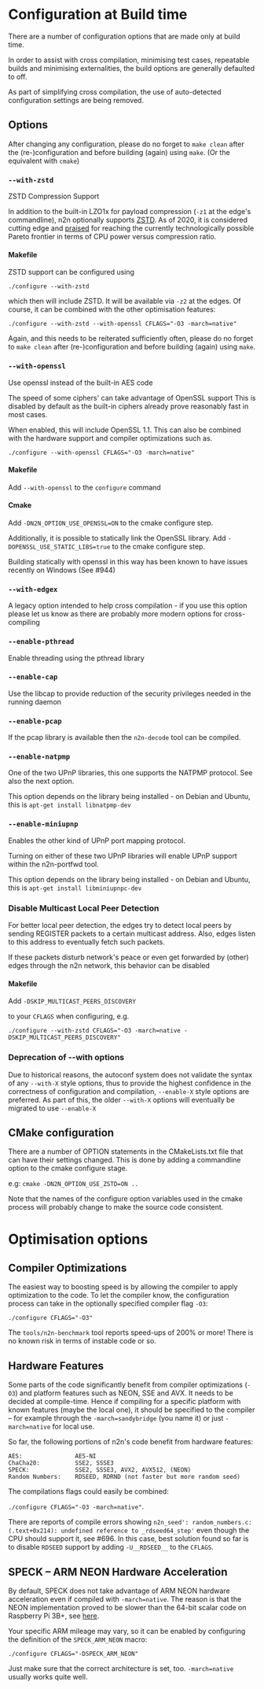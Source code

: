 # Configuration at Build time

There are a number of configuration options that are made only at build time.

In order to assist with cross compilation, minimising test cases, repeatable
builds and minimising externalities, the build options are generally defaulted
to off.

As part of simplifying cross compilation, the use of auto-detected
configuration settings are being removed.

## Options

After changing any configuration, please do no forget to `make clean` after
the (re-)configuration and before building (again) using `make`.  (Or the
equivalent with `cmake`)

### `--with-zstd`

ZSTD Compression Support

In addition to the built-in LZO1x for payload compression (`-z1` at the edge's
commandline), n2n optionally supports [ZSTD](https://github.com/facebook/zstd).
As of 2020, it is considered cutting edge and [praised](https://en.wikipedia.org/wiki/Zstandard)
for reaching the currently technologically possible Pareto frontier in terms
of CPU power versus compression ratio.

#### Makefile

ZSTD support can be configured using

`./configure --with-zstd`

which then will include ZSTD. It will be available via `-z2` at the edges. Of course, it can be combined with the other optimisation features:

`./configure --with-zstd --with-openssl CFLAGS="-O3 -march=native"`

Again, and this needs to be reiterated sufficiently often, please do no forget to `make clean` after (re-)configuration and before building (again) using `make`.

### `--with-openssl`

Use openssl instead of the built-in AES code

The speed of some ciphers' can take advantage of OpenSSL support This is
disabled by default as the built-in ciphers already prove reasonably fast
in most cases.

When enabled, this will include OpenSSL 1.1. This can also be combined with
the hardware support and compiler optimizations such as.

`./configure --with-openssl CFLAGS="-O3 -march=native"`

#### Makefile

Add `--with-openssl` to the `configure` command

#### Cmake

Add `-DN2N_OPTION_USE_OPENSSL=ON` to the cmake configure step.

Additionally, it is possible to statically link the OpenSSL library.
Add `-DOPENSSL_USE_STATIC_LIBS=true` to the cmake configure step.

Building statically with openssl in this way has been known to have
issues recently on Windows (See #944)

### `--with-edgex`

A legacy option intended to help cross compilation - if you use this option
please let us know as there are probably more modern options for
cross-compiling

### `--enable-pthread`

Enable threading using the pthread library

### `--enable-cap`

Use the libcap to provide reduction of the security privileges needed in the
running daemon

### `--enable-pcap`

If the pcap library is available then the `n2n-decode` tool can be compiled.

### `--enable-natpmp`

One of the two UPnP libraries, this one supports the NATPMP protocol.
See also the next option.

This option depends on the library being installed - on Debian and Ubuntu,
this is `apt-get install libnatpmp-dev`

### `--enable-miniupnp`

Enables the other kind of UPnP port mapping protocol.

Turning on either of these two UPnP libraries will enable UPnP support within
the n2n-portfwd tool.

This option depends on the library being installed - on Debian and Ubuntu,
this is `apt-get install libminiupnpc-dev`

### Disable Multicast Local Peer Detection

For better local peer detection, the edges try to detect local peers by sending REGISTER
packets to a certain multicast address. Also, edges listen to this address to eventually
fetch such packets.

If these packets disturb network's peace or even get forwarded by (other) edges through the
n2n network, this behavior can be disabled

#### Makefile

Add
`-DSKIP_MULTICAST_PEERS_DISCOVERY`

to your `CFLAGS` when configuring, e.g.

`./configure --with-zstd CFLAGS="-O3 -march=native -DSKIP_MULTICAST_PEERS_DISCOVERY"`

### Deprecation of --with options

Due to historical reasons, the autoconf system does not validate the syntax
of any `--with-X` style options, thus to provide the highest confidence in
the correctness of configuration and compilation, `--enable-X` style options
are preferred.  As part of this, the older `--with-X` options will eventually
be migrated to use `--enable-X`

## CMake configuration

There are a number of OPTION statements in the CMakeLists.txt file that can
have their settings changed.  This is done by adding a commandline option
to the cmake configure stage.

e.g:
`cmake -DN2N_OPTION_USE_ZSTD=ON ..`

Note that the names of the configure option variables used in the cmake
process will probably change to make the source code consistent.

# Optimisation options

## Compiler Optimizations

The easiest way to boosting speed is by allowing the compiler to apply optimization to the code. To let the compiler know, the configuration process can take in the optionally specified compiler flag `-O3`:

`./configure CFLAGS="-O3"`

The `tools/n2n-benchmark` tool reports speed-ups of 200% or more! There is no known risk in terms of instable code or so.

## Hardware Features

Some parts of the code significantly benefit from compiler optimizations (`-O3`) and platform features
such as NEON, SSE and AVX. It needs to be decided at compile-time. Hence if compiling for a specific
platform with known features (maybe the local one), it should be specified to the compiler – for
example through the `-march=sandybridge` (you name it) or just `-march=native` for local use.

So far, the following portions of n2n's code benefit from hardware features:

```
AES:               AES-NI
ChaCha20:          SSE2, SSSE3
SPECK:             SSE2, SSSE3, AVX2, AVX512, (NEON)
Random Numbers:    RDSEED, RDRND (not faster but more random seed)
```

The compilations flags could easily be combined:

`./configure CFLAGS="-O3 -march=native"`.

There are reports of compile errors showing `n2n_seed': random_numbers.c:(.text+0x214): undefined reference to _rdseed64_step'` even though the CPU should support it, see #696. In this case, best solution found so far is to disable `RDSEED` support by adding `-U__RDSEED__` to the `CFLAGS`.

## SPECK – ARM NEON Hardware Acceleration

By default, SPECK does not take advantage of ARM NEON hardware acceleration even if compiled with `-march=native`. The reason is that the NEON implementation proved to be slower than the 64-bit scalar code on Raspberry Pi 3B+, see [here](https://github.com/ntop/n2n/issues/563).

Your specific ARM mileage may vary, so it can be enabled by configuring the definition of the `SPECK_ARM_NEON` macro:

`./configure CFLAGS="-DSPECK_ARM_NEON"`

Just make sure that the correct architecture is set, too. `-march=native` usually works quite well.

